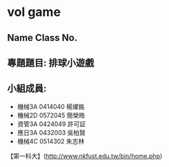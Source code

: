 # vol game

## Name Class No.

## 專題題目: 排球小遊戲

## 小組成員:
 * 機械3A     0414040   楊燿銘
 * 機械2D     0572045   簡榮皓
 * 資管3A     0424049   許可証
 * 應日3A     0432003   吳柏賢
 * 機械4C     0514302   朱志林
 
 【第一科大】(http://www.nkfust.edu.tw/bin/home.php)
